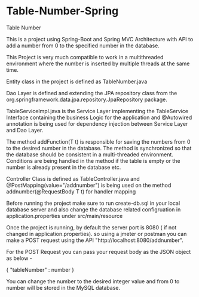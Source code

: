 # Table-Number-Spring
Table Number

This is a project using Spring-Boot and Spring MVC Architecture with API to add a number from 0 to the specified number in the database. 

This Project is very much compatible to work in a multithreaded environment where the number is inserted by multiple threads at the same time. 
 
Entity class in the project is defined as TableNumber.java

Dao Layer is defined and extending the JPA repository class from the org.springframework.data.jpa.repository.JpaRepository package.

TableServiceImpl.java is the Service Layer implementing the TableService Interface containing the business Logic for the application and @Autowired annotation is being 
used for dependency injection between Service Layer and Dao Layer.

The method addFunction(T t) is responsible for saving the numbers from 0 to the desired number in the database. The method is synchronized so that the database should be consistent
in a multi-threaded environment. Conditions are being handled in the method if the table is empty or the number is already present in the database etc.

Controller Class is defined as TableController.java and @PostMapping(value="/addnumber") is being used on the method addnumber(@RequestBody T t) for handler mapping 

Before running the project make sure to run create-db.sql in your local database server and also change the database related configruation in application.properties under src/main/resource

Once the project is running, by default the server port is 8080 ( if not changed in application.properties). so using a jmeter or postman you can make a POST request
using the API "http://localhost:8080/addnumber".

For the POST Request you can pass your request body as the JSON object as below - 

{
"tableNumber" : number
}

You can change the number to the desired integer value and from 0 to number will be stored in the MySQL database.
